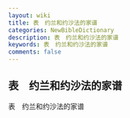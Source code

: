 ```yaml
---
layout: wiki
title: 表　约兰和约沙法的家谱
categories: NewBibleDictionary
description: 表　约兰和约沙法的家谱
keywords: 表　约兰和约沙法的家谱
comments: false
---
```


## 表　约兰和约沙法的家谱



表　约兰和约沙法的家谱






